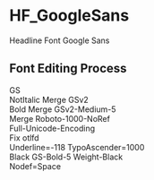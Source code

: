 # HF_GoogleSans
Headline Font Google Sans

## Font Editing Process
GS  
NotItalic Merge GSv2  
Bold Merge GSv2-Medium-5  
Merge Roboto-1000-NoRef  
Full-Unicode-Encoding  
Fix otlfd  
Underline=-118 TypoAscender=1000  
Black GS-Bold-5 Weight-Black  
Nodef=Space
